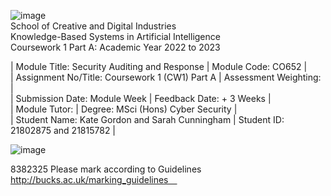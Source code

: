 ![image](https://user-images.githubusercontent.com/72070856/206197553-af2fe7f7-c471-4338-a2cc-64549e5f5d42.png)                                                              
School of Creative and Digital Industries                                                                                                                               
Knowledge-Based Systems in Artificial Intelligence                                                                                                                     
Coursework 1 Part A:                                                                                                                                                    Academic Year 2022 to 2023                                                                                                                                                                                                                                                                


| Module Title: Security Auditing and Response | Module Code:	CO652 |                                                                                       
| Assignment No/Title:	Coursework 1 (CW1) Part A |	Assessment Weighting:	|                                                                                             
| Submission Date:	 Module Week  |	Feedback Date:	+ 3 Weeks |                                                                                                         
| Module Tutor:	| Degree:	MSci (Hons) Cyber Security |                                                                                                                 
| Student Name:	Kate Gordon	and Sarah Cunningham | Student ID:	21802875 and 21815782 |

![image](https://user-images.githubusercontent.com/72070856/206197790-2667945b-38d5-4838-a235-ba9b1f3b6f0a.png)
 
8382325
Please mark according to Guidelines 
http://bucks.ac.uk/marking_guidelines 
